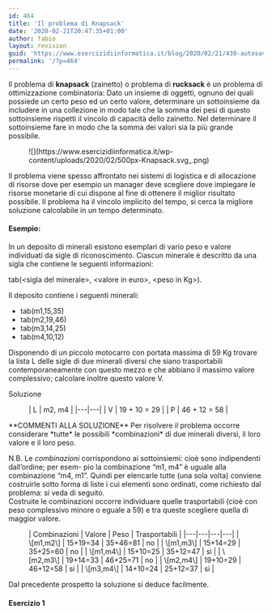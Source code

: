 ```yaml
---
id: 464
title: 'Il problema di Knapsack'
date: '2020-02-21T20:47:35+01:00'
author: fabio
layout: revision
guid: 'https://www.esercizidiinformatica.it/blog/2020/02/21/430-autosave-v1/'
permalink: '/?p=464'
---
```


Il problema di **knapsack** (zainetto) o problema di **rucksack** è un problema di ottimizzazione combinatoria: Dato un insieme di oggetti, ognuno dei quali possiede un certo peso ed un certo valore, determinare un sottoinsieme da includere in una collezione in modo tale che la somma dei pesi di questo sottoinsieme rispetti il vincolo di capacità dello zainetto. Nel determinare il sottoinsieme fare in modo che la somma dei valori sia la più grande possibile.

<figure class="wp-block-image size-large">![](https://www.esercizidiinformatica.it/wp-content/uploads/2020/02/500px-Knapsack.svg_.png)</figure>Il problema viene spesso affrontato nei sistemi di logistica e di allocazione di risorse dove per esempio un manager deve scegliere dove impiegare le risorse monetarie di cui dispone al fine di ottenere il miglior risultato possibile. Il problema ha il vincolo implicito del tempo, si cerca la migliore soluzione calcolabile in un tempo determinato.

#### Esempio:

In un deposito di minerali esistono esemplari di vario peso e valore individuati da sigle di riconoscimento. Ciascun minerale è descritto da una sigla che contiene le seguenti informazioni:

tab(&lt;sigla del minerale&gt;, &lt;valore in euro&gt;, &lt;peso in Kg&gt;).

Il deposito contiene i seguenti minerali:

- tab(m1,15,35)
- tab(m2,19,46)
- tab(m3,14,25)
- tab(m4,10,12)

Disponendo di un piccolo motocarro con portata massima di 59 Kg trovare la lista L delle sigle di due minerali diversi che siano trasportabili contemporaneamente con questo mezzo e che abbiano il massimo valore complessivo; calcolare inoltre questo valore V.

Soluzione

<figure class="wp-block-table">| L | m2, m4 |
|---|---|
| V | 19 + 10 = 29 |
| P | 46 + 12 = 58 |

</figure>**COMMENTI ALLA SOLUZIONE**  
Per risolvere il problema occorre considerare *tutte* le possibili *combinazioni* di due minerali diversi, il loro valore e il loro peso.

N.B. Le *combinazioni* corrispondono ai sottoinsiemi: cioè sono indipendenti dall’ordine; per esem- pio la combinazione “m1, m4” è uguale alla combinazione “m4, m1”. Quindi per elencarle tutte (una sola volta) conviene costruirle sotto forma di liste i cui elementi sono ordinati, come richiesto dal problema: si veda di seguito.  
 Costruite le combinazioni occorre individuare quelle trasportabili (cioè con peso complessivo minore o eguale a 59) e tra queste scegliere quella di maggior valore.

<figure class="wp-block-table">| Combinazioni | Valore | Peso | Trasportabili |
|---|---|---|---|
| \[m1,m2\] | 15+19=34 | 35+46=81 | no |
| \[m1,m3\] | 15+14=29 | 35+25=60 | no |
| \[m1,m4\] | 15+10=25 | 35+12=47 | si |
| \[m2,m3\] | 19+14=33 | 46+25=71 | no |
| \[m2,m4\] | 19+10=29 | 46+12=58 | si |
| \[m3,m4\] | 14+10=24 | 25+12=37 | si |

</figure>Dal precedente prospetto la soluzione si deduce facilmente.

#### Esercizio 1
